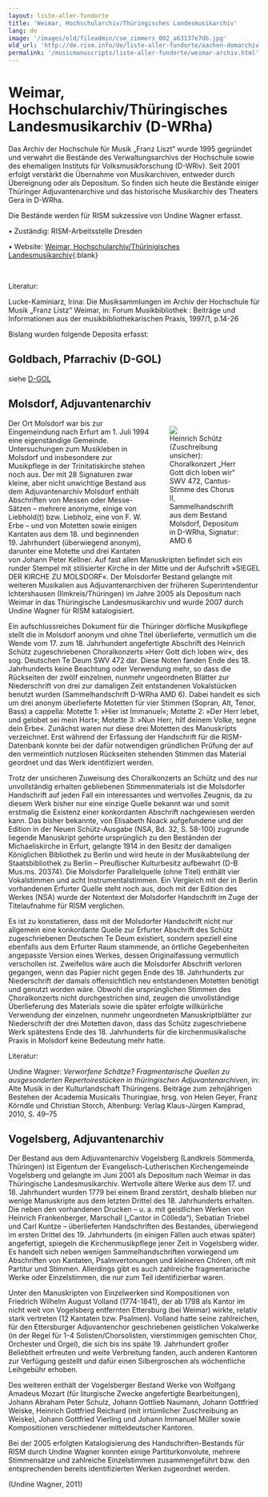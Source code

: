 ```yaml
---
layout: liste-aller-fundorte
title: 'Weimar, Hochschularchiv/Thüringisches Landesmusikarchiv'
lang: de
image: '/images/old/fileadmin/csm_zimmers_002_a63137e7db.jpg'
old_url: 'http://de.rism.info/de/liste-aller-fundorte/aachen-domarchiv.html'
permalink: '/musicmanuscripts/liste-aller-fundorte/weimar-archiv.html'
---
```


# Weimar, Hochschularchiv/Thüringisches Landesmusikarchiv (D-WRha)

Das Archiv der Hochschule für Musik „Franz Liszt“ wurde 1995 gegründet und verwahrt die Bestände des Verwaltungsarchivs der Hochschule sowie des ehemaligen Instituts für Volksmusikforschung (D-WRiv). Seit 2001 erfolgt verstärkt die Übernahme von Musikarchiven, entweder durch Übereignung oder als Depositum. So finden sich heute die Bestände einiger Thüringer Adjuvantenarchive und das historische Musikarchiv des Theaters Gera in D-WRha.

Die Bestände werden für RISM sukzessive von Undine Wagner erfasst.

• Zuständig: RISM-Arbeitsstelle Dresden

• Website: [Weimar, Hochschularchiv/Thürinigisches Landesmusikarchiv](https://www.hfm-weimar.de/hochschule/hochschularchiv-landesmusikarchiv "Opens external link in new window"){:blank}

&nbsp;

Literatur:

Lucke-Kaminiarz, Irina: Die Musiksammlungen im Archiv der Hochschule für Musik „Franz Listz“ Weimar, in: Forum Musikbibliothek : Beiträge und Informationen aus der musikbibliothekarischen Praxis, 1997/1, p.14-26


Bislang wurden folgende Deposita erfasst:


## Goldbach, Pfarrachiv (D-GOL)

siehe [D-GOL](/musicmanuscripts/liste-aller-fundorte/goldbach.html)

## Molsdorf, Adjuvantenarchiv

<div style="float: right; width: 44%">
   <figure class="figure">
      <div class="float-left">
         <img src="/images/old/fileadmin/csm_Abb_zu_Molsdorf_66fbe60ed4.jpg">
      </div>
      <figcaption class="figcaption">
         Heinrich Schütz (Zuschreibung unsicher): Choralkonzert „Herr Gott dich loben wir“ SWV 472, Cantus-Stimme des Chorus II, Sammelhandschrift aus dem Bestand Molsdorf, Depositum in D-WRha, Signatur: AMD 6
      </figcaption>
   </figure>
</div>

Der Ort Molsdorf war bis zur Eingemeindung nach Erfurt am 1. Juli 1994 eine eigenständige Gemeinde. Untersuchungen zum Musikleben in Molsdorf und insbesondere zur Musikpflege in der Trinitatiskirche stehen noch aus. Der mit 28 Signaturen zwar kleine, aber nicht unwichtige Bestand aus dem Adjuvantenarchiv Molsdorf enthält Abschriften von Messen oder Messe-Sätzen – mehrere anonyme, einige von Liebhold(t) bzw. Liebholz, eine von F. W. Erbe – und von Motetten sowie einigen Kantaten aus dem 18. und beginnenden 19. Jahrhundert (überwiegend anonym), darunter eine Motette und drei Kantaten von Johann Peter Kellner. Auf fast allen Manuskripten befindet sich ein runder Stempel mit stilisierter Kirche in der Mitte und der Aufschrift »SIEGEL DER KIRCHE ZU MOLSDORF«. Der Molsdorfer Bestand gelangte mit weiteren Musikalien aus Adjuvantenarchiven der früheren Superintendentur Ichtershausen (Ilmkreis/Thüringen) im Jahre 2005 als Depositum nach Weimar in das Thüringische Landesmusikarchiv und wurde 2007 durch Undine Wagner für RISM katalogisiert.

Ein aufschlussreiches Dokument für die Thüringer dörfliche Musikpflege stellt die in Molsdorf anonym und ohne Titel überlieferte, vermutlich um die Wende vom 17. zum 18. Jahrhundert angefertigte Abschrift des Heinrich Schütz zugeschriebenen Choralkonzerts »Herr Gott dich loben wir«, des sog. Deutschen Te Deum SWV 472 dar. Diese Noten fanden Ende des 18. Jahrhunderts keine Beachtung oder Verwendung mehr, so dass die Rückseiten der zwölf einzelnen, nunmehr ungeordneten Blätter zur Niederschrift von drei zur damaligen Zeit entstandenen Vokalstücken benutzt wurden (Sammelhandschrift D-WRha AMD 6). Dabei handelt es sich um drei anonym überlieferte Motetten für vier Stimmen (Sopran, Alt, Tenor, Bass) a cappella: Motette 1: »Hier ist Immanuel«; Motette 2: »Der Herr lebet, und gelobet sei mein Hort«; Motette 3: »Nun Herr, hilf deinem Volke, segne dein Erbe«. Zunächst waren nur diese drei Motetten des Manuskripts verzeichnet. Erst während der Erfassung der Handschrift für die RISM-Datenbank konnte bei der dafür notwendigen gründlichen Prüfung der auf den vermeintlich nutzlosen Rückseiten stehenden Stimmen das Material geordnet und das Werk identifiziert werden.

Trotz der unsicheren Zuweisung des Choralkonzerts an Schütz und des nur unvollständig erhalten gebliebenen Stimmenmaterials ist die Molsdorfer Handschrift auf jeden Fall ein interessantes und wertvolles Zeugnis, da zu diesem Werk bisher nur eine einzige Quelle bekannt war und somit erstmalig die Existenz einer konkordanten Abschrift nachgewiesen werden kann. Das bisher bekannte, von Elisabeth Noack aufgefundene und der Edition in der Neuen Schütz-Ausgabe (NSA, Bd. 32, S. 58-100) zugrunde liegende Manuskript gehörte ursprünglich zu den Beständen der Michaeliskirche in Erfurt, gelangte 1914 in den Besitz der damaligen Königlichen Bibliothek zu Berlin und wird heute in der Musikabteilung der Staatsbibliothek zu Berlin – Preußischer Kulturbesitz aufbewahrt (D-B Mus.ms. 20374). Die Molsdorfer Parallelquelle (ohne Titel) enthält vier Vokalstimmen und acht Instrumentalstimmen. Ein Vergleich mit der in Berlin vorhandenen Erfurter Quelle steht noch aus, doch mit der Edition des Werkes (NSA) wurde der Notentext der Molsdorfer Handschrift im Zuge der Titelaufnahme für RISM verglichen.

Es ist zu konstatieren, dass mit der Molsdorfer Handschrift nicht nur allgemein eine konkordante Quelle zur Erfurter Abschrift des Schütz zugeschriebenen Deutschen Te Deum existiert, sondern speziell eine ebenfalls aus dem Erfurter Raum stammende, an örtliche Gegebenheiten angepasste Version eines Werkes, dessen Originalfassung vermutlich verschollen ist. Zweifellos wäre auch die Molsdorfer Abschrift verloren gegangen, wenn das Papier nicht gegen Ende des 18. Jahrhunderts zur Niederschrift der damals offensichtlich neu entstandenen Motetten benötigt und genutzt worden wäre. Obwohl die ursprünglichen Stimmen des Choralkonzerts nicht durchgestrichen sind, zeugen die unvollständige Überlieferung des Materials sowie die später erfolgte willkürliche Verwendung der einzelnen, nunmehr ungeordneten Manuskriptblätter zur Niederschrift der drei Motetten davon, dass das Schütz zugeschriebene Werk spätestens Ende des 18. Jahrhunderts für die kirchenmusikalische Praxis in Molsdorf keine Bedeutung mehr hatte.

Literatur: 

Undine Wagner: _Verworfene Schätze? Fragmentarische Quellen zu ausgesonderten Repertoirestücken in thüringischen Adjuvantenarchiven_, in: Alte Musik in der Kulturlandschaft Thüringens. Beiträge zum zehnjährigen Bestehen der Academia Musicalis Thuringiae, hrsg. von Helen Geyer, Franz Körndle und Christian Storch, Altenburg: Verlag Klaus-Jürgen Kamprad, 2010, S. 49–75

## Vogelsberg, Adjuvantenarchiv

Der Bestand aus dem Adjuvantenarchiv Vogelsberg (Landkreis Sömmerda, Thüringen) ist Eigentum der Evangelisch-Lutherischen Kirchengemeinde Vogelsberg und gelangte im Juni 2001 als Depositum nach Weimar in das Thüringische Landesmusikarchiv. Wertvolle ältere Werke aus dem 17. und 18. Jahrhundert wurden 1779 bei einem Brand zerstört, deshalb blieben nur wenige Manuskripte aus dem letzten Drittel des 18. Jahrhunderts erhalten. Die neben den vorhandenen Drucken – u. a. mit geistlichen Werken von Heinrich Frankenberger, Marschall („Cantor in Cölleda“), Sebatian Triebel und Carl Kuntze – überlieferten Handschriften des Bestandes, überwiegend im ersten Drittel des 19. Jahrhunderts (in einigen Fällen auch etwas später) angefertigt, spiegeln die Kirchenmusikpflege jener Zeit in Vogelsberg wider. Es handelt sich neben wenigen Sammelhandschriften vorwiegend um Abschriften von Kantaten, Psalmvertonungen und kleineren Chören, oft mit Partitur und Stimmen. Allerdings gibt es auch zahlreiche fragmentarische Werke oder Einzelstimmen, die nur zum Teil identifizierbar waren.

Unter den Manuskripten von Einzelwerken sind Kompositionen von Friedrich Wilhelm August Volland (1774-1841), der ab 1798 als Kantor im nicht weit von Vogelsberg entfernten Ettersburg (bei Weimar) wirkte, relativ stark vertreten (12 Kantaten bzw. Psalmen). Volland hatte seine zahlreichen, für den Ettersburger Adjuvantenchor geschriebenen geistlichen Vokalwerke (in der Regel für 1-4 Solisten/Chorsolisten, vierstimmigen gemischten Chor, Orchester und Orgel), die sich bis ins späte 19. Jahrhundert großer Beliebtheit erfreuten und weite Verbreitung fanden, auch anderen Kantoren zur Verfügung gestellt und dafür einen Silbergroschen als wöchentliche Leihgebühr erhoben.

Des weiteren enthält der Vogelsberger Bestand Werke von Wolfgang Amadeus Mozart (für liturgische Zwecke angefertigte Bearbeitungen), Johann Abraham Peter Schulz, Johann Gottlieb Naumann, Johann Gottfried Weiske, Heinrich Gottfried Reichard (mit irrtümlicher Zuschreibung an Weiske), Johann Gottfried Vierling und Johann Immanuel Müller sowie Kompositionen verschiedener mitteldeutscher Kantoren.

Bei der 2005 erfolgten Katalogisierung des Handschriften-Bestands für RISM durch Undine Wagner konnten einige Partiturkonvolute, mehrere Stimmensätze und zahlreiche Einzelstimmen zusammengeführt bzw. den entsprechenden bereits identifizierten Werken zugeordnet werden.

(Undine Wagner, 2011)
